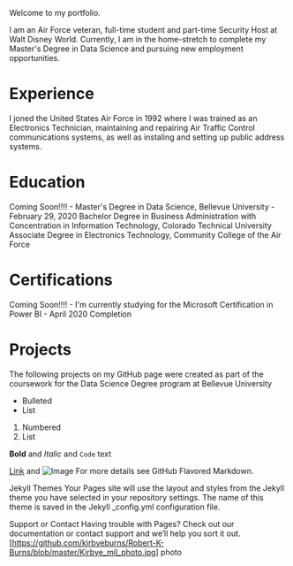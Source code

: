 Welcome to my portfolio.

I am an Air Force veteran, full-time student and part-time Security Host at Walt Disney World.
Currently, I am in the home-stretch to complete my Master's Degree in Data Science and pursuing new employment opportunities.


# Experience
I joned the United States Air Force in 1992 where I was trained as an Electronics Technician, maintaining and repairing Air Traffic Control communications systems, as well as instaling and setting up public address systems.

# Education
Coming Soon!!!! - Master's Degree in Data Science, Bellevue University - February 29, 2020
Bachelor Degree in Business Administration with Concentration in Information Technology, Colorado Technical University
Associate Degree in Electronics Technology, Community College of the Air Force

# Certifications
Coming Soon!!!! - I'm currently studying for the Microsoft Certification in Power BI - April 2020 Completion

# Projects
The following projects on my GitHub page were created as part of the coursework for the Data Science Degree program at Bellevue University




- Bulleted
- List

1. Numbered
2. List

**Bold** and _Italic_ and `Code` text

[Link](url) and ![Image](src/photo)
For more details see GitHub Flavored Markdown.

Jekyll Themes
Your Pages site will use the layout and styles from the Jekyll theme you have selected in your repository settings. The name of this theme is saved in the Jekyll _config.yml configuration file.

Support or Contact
Having trouble with Pages? Check out our documentation or contact support and we’ll help you sort it out.
[https://github.com/kirbyeburns/Robert-K-Burns/blob/master/Kirbye_mil_photo.jpg] photo
